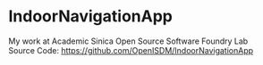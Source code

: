 # IndoorNavigationApp
My work at Academic Sinica Open Source Software Foundry Lab  
Source Code: https://github.com/OpenISDM/IndoorNavigationApp
